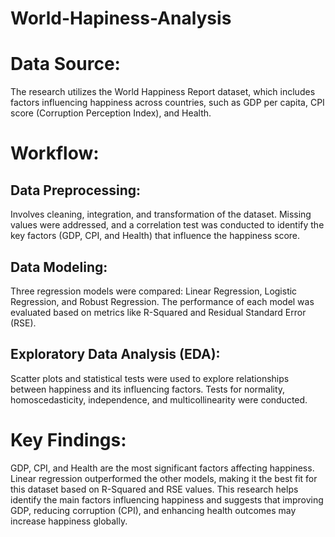 # World-Hapiness-Analysis


# Data Source:
The research utilizes the World Happiness Report dataset, which includes factors influencing happiness across countries, such as GDP per capita, CPI score (Corruption Perception Index), and Health.

# Workflow:
## Data Preprocessing:

Involves cleaning, integration, and transformation of the dataset. Missing values were addressed, and a correlation test was conducted to identify the key factors (GDP, CPI, and Health) that influence the happiness score.

## Data Modeling:

Three regression models were compared: Linear Regression, Logistic Regression, and Robust Regression. The performance of each model was evaluated based on metrics like R-Squared and Residual Standard Error (RSE).

## Exploratory Data Analysis (EDA):

Scatter plots and statistical tests were used to explore relationships between happiness and its influencing factors. Tests for normality, homoscedasticity, independence, and multicollinearity were conducted.


# Key Findings:
GDP, CPI, and Health are the most significant factors affecting happiness.
Linear regression outperformed the other models, making it the best fit for this dataset based on R-Squared and RSE values.
This research helps identify the main factors influencing happiness and suggests that improving GDP, reducing corruption (CPI), and enhancing health outcomes may increase happiness globally.
